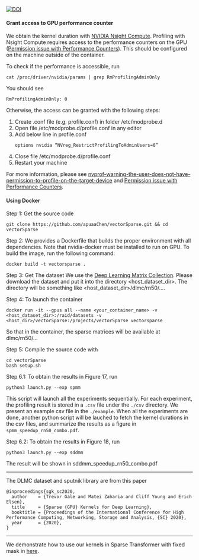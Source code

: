 [![DOI](https://zenodo.org/badge/351565020.svg)](https://zenodo.org/badge/latestdoi/351565020)
#### Grant access to GPU performance counter
We obtain the kernel duration with [NVIDIA Nsight Compute](https://developer.nvidia.com/nsight-compute). Profiling with Nsight Compute requires access to the performance counters on the GPU ([Permission issue with Performance Counters](https://developer.nvidia.com/nvidia-development-tools-solutions-err_nvgpuctrperm-permission-issue-performance-counters)). This should be configured on the machine outside of the container.

To check if the performance is accessible, run
```shell
cat /proc/driver/nvidia/params | grep RmProfilingAdminOnly
```
You should see
```shell
RmProfilingAdminOnly: 0
```
Otherwise, the access can be granted with the following steps:
1. Create .conf file (e.g. profile.conf) in folder /etc/modprobe.d
2. Open file /etc/modprobe.d/profile.conf in any editor
3. Add below line in profile.conf
   ```
   options nvidia “NVreg_RestrictProfilingToAdminUsers=0”
   ```
4. Close file /etc/modprobe.d/profile.conf
5. Restart your machine

For more information, please see [nvprof-warning-the-user-does-not-have-permission-to-profile-on-the-target-device](https://forums.developer.nvidia.com/t/nvprof-warning-the-user-does-not-have-permission-to-profile-on-the-target-device/72374/8) and [Permission issue with Performance Counters](https://developer.nvidia.com/nvidia-development-tools-solutions-err_nvgpuctrperm-permission-issue-performance-counters).

#### Using Docker

Step 1: Get the source code
```shell
git clone https://github.com/apuaaChen/vectorSparse.git && cd vectorSparse
```

Step 2: We provides a Dockerfile that builds the proper environment with all dependencies. Note that nvidia-docker must be installed to run on GPU. To build the image, run the following command:
```shell
docker build -t vectorsparse .
```

Step 3: Get The dataset
We use the [Deep Learning Matrix Collection](https://storage.googleapis.com/sgk-sc2020/dlmc.tar.gz). Please download the dataset and put it into the directory <host_dataset_dir>. The directory will be something like  <host_dataset_dir>/dlmc/rn50/....

Step 4: To launch the container
```shell
docker run -it --gpus all --name <your_container_name> -v <host_dataset_dir>:/raid/datasets -v <host_dir>/vectorSparse:/projects/vectorSparse vectorsparse
```
So that in the container, the sparse matrices will be available at dlmc/rn50/...

Step 5: Compile the source code with
```shell
cd vectorSparse
bash setup.sh
```

Step 6.1: To obtain the results in Figure 17, run
```shell
python3 launch.py --exp spmm
```
This script will launch all the experiments sequentially. For each experiment, the profiling result is stored in a `.csv` file under the `./csv` directory. We present an example csv file in the `./example`. When all the experiments are done, another python script will be lauched to fetch the kernel durations in the csv files, and summarize the results as a figure in `spmm_speedup_rn50_combo.pdf`.

Step 6.2: To obtain the results in Figure 18, run
```shell
python3 launch.py --exp sddmm
```
The result will be shown in sddmm_speedup_rn50_combo.pdf

***

The DLMC dataset and sputnik library are from this paper
```
@inproceedings{sgk_sc2020,
  author    = {Trevor Gale and Matei Zaharia and Cliff Young and Erich Elsen},
  title     = {Sparse {GPU} Kernels for Deep Learning},
  booktitle = {Proceedings of the International Conference for High Performance Computing, Networking, Storage and Analysis, {SC} 2020},
  year      = {2020},
}
```
***
We demonstrate how to use our kernels in Sparse Transformer with fixed mask in [here](https://github.com/apuaaChen/sparse_transformer_sc21).
